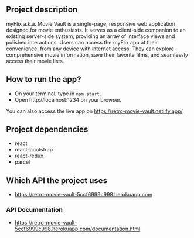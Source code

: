 
## Project description
myFlix a.k.a. Movie Vault is a single-page, responsive web application designed for movie enthusiasts. It serves as a client-side companion to an existing server-side system, providing an array of interface views and polished interactions. Users can access the myFlix app at their convenience, from any device with internet access. They can explore comprehensive movie information, save their favorite films, and seamlessly access their movie lists.

## How to run the app?
- On your terminal, type in `npm start`.
- Open http://localhost:1234 on your browser.

You can also access the live app on https://retro-movie-vault.netlify.app/.

## Project dependencies 
- react
- react-bootstrap
- react-redux
- parcel

## Which API the project uses
- https://retro-movie-vault-5ccf6999c998.herokuapp.com
### API Documentation
- https://retro-movie-vault-5ccf6999c998.herokuapp.com/documentation.html


